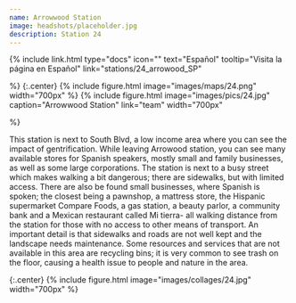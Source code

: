 ```yaml
---
name: Arrowwood Station
image: headshots/placeholder.jpg
description: Station 24
---
```


{%
  include link.html
  type="docs"
  icon=""
  text="Español"
  tooltip="Visita la página en Español"
  link="stations/24_arrowood_SP"

%}
{:.center}
{%
  include figure.html
  image="images/maps/24.png"
  width="700px"
%}
{%
  include figure.html
  image="images/pics/24.jpg"
  caption="Arrowwood Station"
  link="team"
  width="700px"

%}


This station is next to South Blvd, a low income area where you can see the impact of gentrification. While leaving Arrowood station, you can see many available stores for Spanish speakers, mostly small and family businesses, as well as some large corporations. The station is next to a busy street which makes walking a bit dangerous; there are sidewalks, but with limited access. There are also be found small businesses, where Spanish is spoken; the closest being a pawnshop, a mattress store, the Hispanic supermarket Compare Foods, a gas station, a beauty parlor, a community bank and a Mexican restaurant called Mi tierra- all walking distance from the station for those with no access to other means of transport. An important detail is that sidewalks and roads are not well kept and the landscape needs maintenance. Some resources and services that are not available in this area are recycling bins; it is very common to see trash on the floor, causing a health issue to people and nature in the area. 

{:.center}
{%
include figure.html
image="images/collages/24.jpg"
width="700px"
%}
